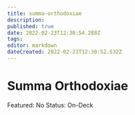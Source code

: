 ```yaml
---
title: summa-orthodoxiae
description: 
published: true
date: 2022-02-23T12:30:54.288Z
tags: 
editor: markdown
dateCreated: 2022-02-23T12:30:52.532Z
---
```


# Summa Orthodoxiae

Featured: No
Status: On-Deck